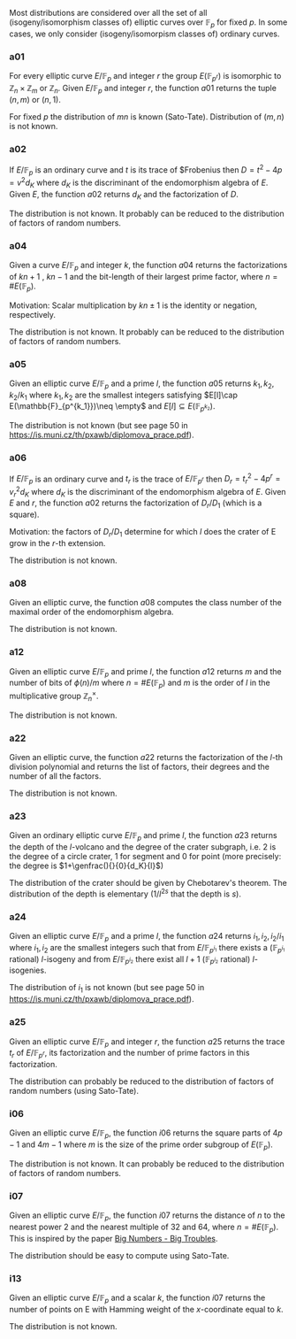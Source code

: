Most distributions are considered over all the set of all (isogeny/isomorphism classes of) elliptic curves over $\mathbb{F}_{p}$ for fixed $p$. In some cases, we only consider (isogeny/isomorpism classes of) ordinary curves.

### a01

For every elliptic curve $E/\mathbb{F}_{p}$ and integer $r$ the group $E(\mathbb{F}_{p^r})$ is isomorphic to $\mathbb{Z}_n\times \mathbb{Z}_m$ or $\mathbb{Z}_n$. Given $E/\mathbb{F}_p$ and integer $r$, the function $a01$ returns the tuple $(n,m)$ or $(n,1)$.

For fixed $p$ the distribution of $mn$ is known (Sato-Tate). Distribution of $(m,n)$ is not known. 

### a02

If $E/\mathbb{F}_p$ is an ordinary curve and $t$ is its trace of $Frobenius then $D = t^2-4p = v^2d_K$ where $d_K$ is the discriminant of the endomorphism algebra of $E$. Given $E$, the function $a02$ returns $d_K$ and the factorization of $D$.

The distribution is not known. It probably can be reduced to the distribution of factors of random numbers.

### a04

Given a curve $E/\mathbb{F}_p$ and integer $k$, the function $a04$ returns the factorizations of $kn+1$ , $kn-1$ and the bit-length of their largest prime factor, where $n=\#E(\mathbb{F}_p)$. 

Motivation: Scalar multiplication by $kn\pm1$ is the identity or negation, respectively. 

The distribution is not known. It probably can be reduced to the distribution of factors of random numbers.

### a05

Given an elliptic curve $E/\mathbb{F}_p$ and a prime $l$, the function $a05$ returns $k_1,k_2,k_2/k_1$ where $k_1,k_2$ are the smallest integers satisfying $E[l]\cap E(\mathbb{F}_{p^{k_1}})\neq \empty$ and $E[l]\subseteq E(\mathbb{F}_{p^{k_2}})$. 

The distribution is not known (but see page 50 in <https://is.muni.cz/th/pxawb/diplomova_prace.pdf>).

### a06

If $E/\mathbb{F}_p$ is an ordinary curve and  $t_r$ is the trace of $E/\mathbb{F}_{p^r}$ then $D_r = t_r^2-4p^{r} = v_r^2d_K$ where $d_K$ is the discriminant of the endomorphism algebra of $E$. Given $E$ and $r$, the function $a02$ returns the factorization of $D_r/D_1$ (which is a square).

Motivation: the factors of $D_r/D_1$ determine for which $l$ does the crater of E grow in the $r$-th extension.

The distribution is not known.

### a08

Given an elliptic curve, the function $a08$ computes the class number of the maximal order of the endomorphism algebra.

The distribution is not known.

### a12

Given an elliptic curve $E/\mathbb{F}_p$ and prime $l$, the function $a12$ returns $m$ and the number of bits of $\phi(n)/m$ where $n=\#E(\mathbb{F}_p)$  and $m$ is the order of $l$ in the multiplicative group $\mathbb{Z}_{n}^\times$.  

The distribution is not known.

### a22

Given an elliptic curve, the function $a22$ returns the factorization of the $l$-th division polynomial and returns the list of factors, their degrees and the number of all the factors.

The distribution is not known.

### a23

Given an ordinary elliptic curve $E/\mathbb{F}_p$ and prime $l$, the function $a23$ returns the depth of the $l$-volcano and the degree of the crater subgraph, i.e. 2 is the degree of a circle crater, 1 for segment and 0 for point (more precisely: the degree is $1+\genfrac(){}{0}{d_K}{l}$) 

The distribution of the crater should be given by Chebotarev's theorem. The distribution of the depth is elementary ($1/l^{2s}$ that the depth is $s$).

### a24

Given an elliptic curve $E/\mathbb{F}_p$ and a prime $l$, the function $a24$ returns $i_1,i_2,i_2/i_1$ where $i_1,i_2$ are the smallest integers such that from  $E/\mathbb{F}_{p^{i_1}}$ there exists a ($\mathbb{F}_{p^{i_1}}$ rational) $l$-isogeny and from $E/\mathbb{F}_{p^{i_2}}$ there exist all $l+1$ ($\mathbb{F}_{p^{i_2}}$ rational) $l$-isogenies.

The distribution of $i_1$ is not known (but see page 50 in <https://is.muni.cz/th/pxawb/diplomova_prace.pdf>).

### a25

Given an elliptic curve $E/\mathbb{F}_p$ and integer $r$, the function $a25$ returns the trace $t_r$ of $E/\mathbb{F}_{p^r}$, its factorization and the number of prime factors in this factorization.

The distribution can probably be reduced to the distribution of factors of random numbers (using Sato-Tate).

### i06

Given an elliptic curve $E/\mathbb{F}_p$, the function $i06$ returns the square parts of $4p-1$ and $4m-1$ where $m$ is the size of the prime order subgroup of $E(\mathbb{F}_p)$.

The distribution is not known. It can probably be reduced to the distribution of factors of random numbers.

### i07

Given an elliptic curve $E/\mathbb{F}_p$, the function $i07$ returns the distance of $n$ to the nearest power $2$ and the nearest multiple of 32 and 64, where $n=\#E(\mathbb{F}_p)$. This is inspired by the paper [Big Numbers - Big Troubles](https://www.usenix.org/conference/usenixsecurity20/presentation/weiser).

The distribution should be easy to compute using Sato-Tate.


### i13

Given an elliptic curve $E/\mathbb{F}_p$ and a scalar $k$, the function $i07$ returns the number of points on E with Hamming weight of the $x$-coordinate equal to $k$.

The distribution is not known.